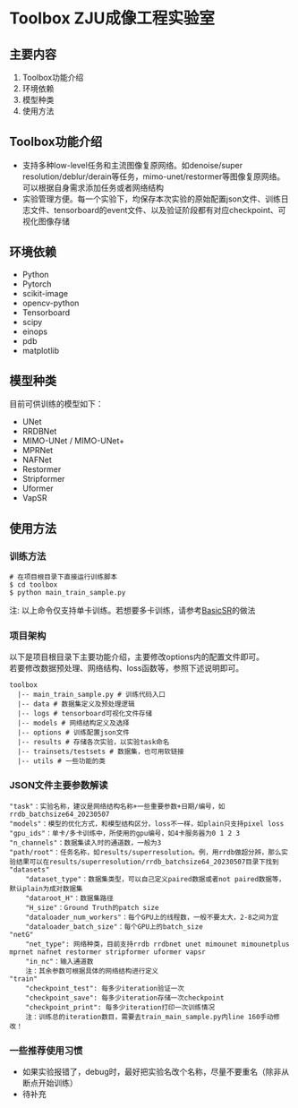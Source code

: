 # Toolbox ZJU成像工程实验室

## 主要内容
1. Toolbox功能介绍
2. 环境依赖
3. 模型种类
4. 使用方法

## Toolbox功能介绍
- 支持多种low-level任务和主流图像复原网络。如denoise/super resolution/deblur/derain等任务，mimo-unet/restormer等图像复原网络。可以根据自身需求添加任务或者网络结构
- 实验管理方便。每一个实验下，均保存本次实验的原始配置json文件、训练日志文件、tensorboard的event文件、以及验证阶段都有对应checkpoint、可视化图像存储

## 环境依赖
- Python
- Pytorch
- scikit-image
- opencv-python
- Tensorboard
- scipy
- einops
- pdb
- matplotlib

## 模型种类
目前可供训练的模型如下：
- UNet
- RRDBNet
- MIMO-UNet / MIMO-UNet+
- MPRNet
- NAFNet
- Restormer
- Stripformer
- Uformer
- VapSR

## 使用方法
### 训练方法
    # 在项目根目录下直接运行训练脚本
    $ cd toolbox
    $ python main_train_sample.py 
注: 以上命令仅支持单卡训练。若想要多卡训练，请参考[BasicSR](https://github.com/XPixelGroup/BasicSR/blob/master/docs/TrainTest_CN.md)的做法
### 项目架构
以下是项目根目录下主要功能介绍，主要修改options内的配置文件即可。\
若要修改数据预处理、网络结构、loss函数等，参照下述说明即可。

    toolbox 
      |-- main_train_sample.py # 训练代码入口
      |-- data # 数据集定义及预处理逻辑
      |-- logs # tensorboard可视化文件存储
      |-- models # 网络结构定义及选择
      |-- options # 训练配置json文件
      |-- results # 存储各次实验，以实验task命名
      |-- trainsets/testsets # 数据集，也可用软链接
      |-- utils # 一些功能的类

### JSON文件主要参数解读
    "task"：实验名称，建议是网络结构名称+一些重要参数+日期/编号，如rrdb_batchsize64_20230507
    "models"：模型的优化方式，和模型结构区分，loss不一样，如plain只支持pixel loss
    "gpu_ids"：单卡/多卡训练中，所使用的gpu编号，如4卡服务器为0 1 2 3
    "n_channels"：数据集读入时的通道数，一般为3
    "path/root"：任务名称，如results/superresolution。例，用rrdb做超分辨，那么实验结果可以在results/superresolution/rrdb_batchsize64_20230507目录下找到 
    "datasets"
        "dataset_type"：数据集类型，可以自己定义paired数据或者not paired数据等，默认plain为成对数据集
        "dataroot_H"：数据集路径
        "H_size"：Ground Truth的patch size
        "dataloader_num_workers"：每个GPU上的线程数，一般不要太大，2-8之间为宜
        "dataloader_batch_size"：每个GPU上的batch_size
    "netG"
        "net_type": 网络种类，目前支持rrdb rrdbnet unet mimounet mimounetplus mprnet nafnet restormer stripformer uformer vapsr
        "in_nc"：输入通道数
        注：其余参数可根据具体的网络结构进行定义
    "train"
        "checkpoint_test": 每多少iteration验证一次
        "checkpoint_save": 每多少iteration存储一次checkpoint
        "checkpoint_print": 每多少iteration打印一次训练情况
        注：训练总的iteration数目，需要去train_main_sample.py内line 160手动修改！

### 一些推荐使用习惯
- 如果实验报错了，debug时，最好把实验名改个名称，尽量不要重名（除非从断点开始训练）
- 待补充